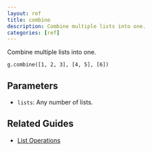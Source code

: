 ```yaml
---
layout: ref
title: combine
description: Combine multiple lists into one.
categories: [ref]
---
```

Combine multiple lists into one.

    g.combine([1, 2, 3], [4, 5], [6])

## Parameters
- `lists`: Any number of lists.

## Related Guides
- [List Operations](/guide/list.html)
